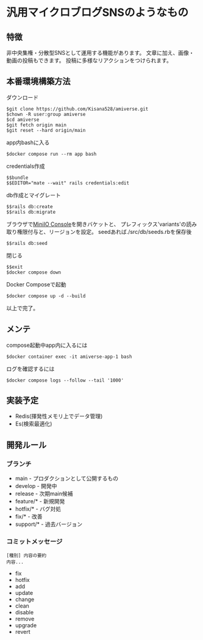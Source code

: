 # 汎用マイクロブログSNSのようなもの
## 特徴
非中央集権・分散型SNSとして運用する機能があります。
文章に加え、画像・動画の投稿もできます。
投稿に多様なリアクションをつけられます。
## 本番環境構築方法
ダウンロード
```
$git clone https://github.com/Kisana528/amiverse.git
$chown -R user:group amiverse
$cd amiverse
$git fetch origin main
$git reset --hard origin/main
```
app内bashに入る
```
$docker compose run --rm app bash
```
credentials作成
```
$$bundle
$$EDITOR="mate --wait" rails credentials:edit
```
db作成とマイグレート
```
$$rails db:create
$$rails db:migrate
```
ブラウザで[MiniIO Console](http://localhost:9001/)を開きバケットと、
プレフィックス'variants'の読み取り権限付与と、リージョンを設定。
seedあれば./src/db/seeds.rbを保存後
```
$$rails db:seed
```
閉じる
```
$$exit
$docker compose down
```
Docker Composeで起動
```
$docker compose up -d --build
```
以上で完了。
## メンテ
compose起動中app内に入るには
```
$docker container exec -it amiverse-app-1 bash
```
ログを確認するには
```
$docker compose logs --follow --tail '1000'
```
## 実装予定
- Redis(揮発性メモリ上でデータ管理)
- Es(検索最適化)

## 開発ルール
### ブランチ
- main - プロダクションとして公開するもの
- develop - 開発中
- release - 次期main候補
- feature/* - 新規開発
- hotfix/* - バグ対処
- fix/* - 改善
- support/* - 過去バージョン
### コミットメッセージ
```
[種別] 内容の要約
内容...
```
- fix
- hotfix
- add
- update
- change
- clean
- disable
- remove
- upgrade
- revert